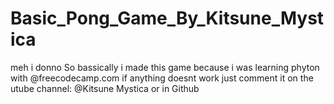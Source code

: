 # Basic_Pong_Game_By_Kitsune_Mystica
meh i donno
So bassically i made this game because i was learning phyton with @freecodecamp.com
if anything doesnt work just comment it on the utube channel: @Kitsune Mystica or in Github
